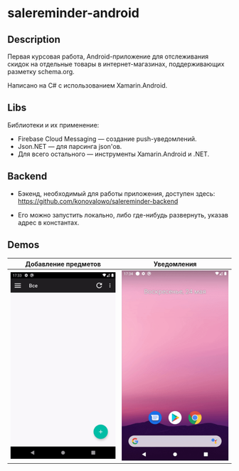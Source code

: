 # salereminder-android
## Description
Первая курсовая работа, Android-приложение для отслеживания скидок на отдельные товары в интернет-магазинах, поддерживающих разметку schema.org. 

Написано на C# с использованием Xamarin.Android.

## Libs
Библиотеки и их применение:

* Firebase Cloud Messaging — создание push-уведомлений. 
* Json.NET — для парсинга json'ов.
* Для всего остального — инструменты Xamarin.Android и .NET.

## Backend
* Бэкенд, необходимый для работы приложения, доступен здесь: <br/>https://github.com/konovalowo/salereminder-backend

* Его можно запустить локально, либо где-нибудь развернуть, указав адрес в константах.

## Demos
Добавление предметов                                       |  Уведомления
:---------------------------------------------------------:|:-----------------------------------------------------------:
<img src="screenshots/screen_recording1.gif" width="350" />| <img src="screenshots/screen_recording2.gif" width="350" />
